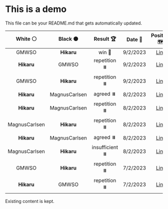 # This is a demo

This file can be your README.md that gets automatically updated.

<!--START_SECTION:chessStats-->
<!-- Automatically generated with https://github.com/Balastrong/chess-stats-action -->

| White ⚪ | Black ⚫ | Result 🏆 | Date 📅 | Position 🗺️ |
|:---:|:---:|:---:|:---:|:---:|
| GMWSO | **Hikaru** | win 🥇 | 9/2/2023 | <a href="http://www.ee.unb.ca/cgi-bin/tervo/fen.pl?select=8/6p1/4kp2/2K4p/P1PB4/5b2/8/8 w - -">Link</a> |
| **Hikaru** | GMWSO | repetition ⏸️ | 9/2/2023 | <a href="http://www.ee.unb.ca/cgi-bin/tervo/fen.pl?select=r1b1kb1r/ppp2ppp/3q4/8/P2Q4/8/1PP2PPP/RNB2RK1 w kq -">Link</a> |
| GMWSO | **Hikaru** | repetition ⏸️ | 9/2/2023 | <a href="http://www.ee.unb.ca/cgi-bin/tervo/fen.pl?select=8/1p4k1/1p1pQ2p/1P1P2p1/5qP1/7P/5PK1/8 w - -">Link</a> |
| **Hikaru** | MagnusCarlsen | agreed ⏸️ | 8/2/2023 | <a href="http://www.ee.unb.ca/cgi-bin/tervo/fen.pl?select=8/4R3/8/3kPp2/2r5/5K2/8/8 w - -">Link</a> |
| **Hikaru** | MagnusCarlsen | repetition ⏸️ | 8/2/2023 | <a href="http://www.ee.unb.ca/cgi-bin/tervo/fen.pl?select=r1b1r1k1/5ppp/p1pb1n2/1p3q2/3P3R/1BP3P1/PP3P1P/RNBQ2K1 w - -">Link</a> |
| MagnusCarlsen | **Hikaru** | repetition ⏸️ | 8/2/2023 | <a href="http://www.ee.unb.ca/cgi-bin/tervo/fen.pl?select=r5k1/1b3ppp/1p1pp3/8/1pqP4/4P3/1P1Q1PPP/3B1RK1 w - -">Link</a> |
| **Hikaru** | MagnusCarlsen | agreed ⏸️ | 8/2/2023 | <a href="http://www.ee.unb.ca/cgi-bin/tervo/fen.pl?select=8/1Bb3k1/b5p1/N1p2p1p/2P1p2P/4P1P1/5P2/6K1 w - -">Link</a> |
| MagnusCarlsen | **Hikaru** | insufficient ⏸️ | 8/2/2023 | <a href="http://www.ee.unb.ca/cgi-bin/tervo/fen.pl?select=8/8/8/8/4NKn1/3k4/8/8 w - -">Link</a> |
| GMWSO | **Hikaru** | repetition ⏸️ | 7/2/2023 | <a href="http://www.ee.unb.ca/cgi-bin/tervo/fen.pl?select=6k1/2p3r1/2N5/p2R2p1/6P1/1n3P1p/4r2P/5RK1 w - -">Link</a> |
| **Hikaru** | GMWSO | repetition ⏸️ | 7/2/2023 | <a href="http://www.ee.unb.ca/cgi-bin/tervo/fen.pl?select=r1b1kb1r/ppp2ppp/3q4/8/P2Q4/8/1PP2PPP/RNB2RK1 w kq -">Link</a> |

<!--END_SECTION:chessStats-->

Existing content is kept.
